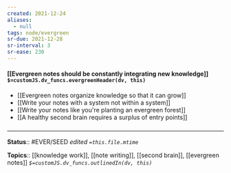 ```yaml
---
created: 2021-12-24 
aliases:
  - null
tags: node/evergreen
sr-due: 2021-12-28
sr-interval: 3
sr-ease: 230
---
```


#### [[Evergreen notes should be constantly integrating new knowledge]] `$=customJS.dv_funcs.evergreenHeader(dv, this)`

- [[Evergreen notes organize knowledge so that it can grow]]
- [[Write your notes with a system not within a system]]
- [[Write your notes like you're planting an evergreen forest]]
- [[A healthy second brain requires a surplus of entry points]]

 

### <hr class="footnote"/>

**Status**:: #EVER/SEED 
*edited `=this.file.mtime`*

**Topics**:: [[knowledge work]], [[note writing]], [[second brain]], [[evergreen notes]]
*`$=customJS.dv_funcs.outlinedIn(dv, this)`*




